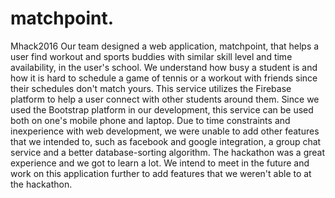 # matchpoint.
Mhack2016
Our team designed a web application, matchpoint, that helps a user find workout and sports buddies with similar skill level and time availability, in the user's school. We understand how busy a student is and how it is hard to schedule a game of tennis or a workout with friends since their schedules don't match yours. This service utilizes the Firebase platform to help a user connect with other students around them. Since we used the Bootstrap platform in our development, this service can be used both on one's mobile phone and laptop. Due to time constraints and inexperience with web development, we were unable to add other features that we intended to, such as facebook and google integration, a group chat service and a better database-sorting algorithm. The hackathon was a great experience and we got to learn a lot. We intend to meet in the future and work on this application further to add features that we weren't able to at the hackathon.
